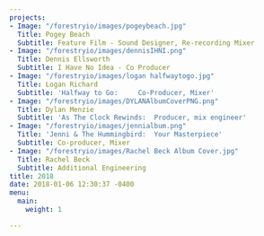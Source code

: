 ```yaml
---
projects:
- Image: "/forestryio/images/pogeybeach.jpg"
  Title: Pogey Beach
  Subtitle: Feature Film - Sound Designer, Re-recording Mixer
- Image: "/forestryio/images/dennisIHNI.png"
  Title: Dennis Ellsworth
  Subtitle: I Have No Idea - Co Producer
- Image: "/forestryio/images/logan halfwaytogo.jpg"
  Title: Logan Richard
  Subtitle: 'Halfway to Go:     Co-Producer, Mixer'
- Image: "/forestryio/images/DYLANAlbumCoverPNG.png"
  Title: Dylan Menzie
  Subtitle: 'As The Clock Rewinds:  Producer, mix engineer'
- Image: "/forestryio/images/jennialbum.png"
  Title: 'Jenni & The Hummingbird:  Your Masterpiece'
  Subtitle: Co-producer, Mixer
- Image: "/forestryio/images/Rachel Beck Album Cover.jpg"
  Title: Rachel Beck
  Subtitle: Additional Engineering
title: 2018
date: 2018-01-06 12:30:37 -0400
menu:
  main:
    weight: 1

---
```

